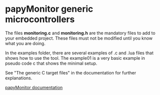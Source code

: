 # papyMonitor generic microcontrollers

The files **monitoring.c** and **monitoring.h** are the mandatory files to add to your embedded project. These files must not be modified until you know what you are doing.

In the examples folder, there are several examples of .c and .lua files that shows how to use the tool. The example01 is a very basic example in pseudo code c that shows the minimal setup.

See "The generic C target files" in the documentation for further explanations.

[papyMonitor documentation](https://papymonitor.github.io/papyMonitor-doc)
